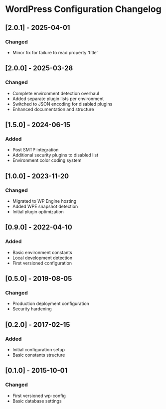 # WordPress Configuration Changelog

## [2.0.1] - 2025-04-01
### Changed
- Minor fix for failure to read property 'title'

## [2.0.0] - 2025-03-28
### Changed
- Complete environment detection overhaul
- Added separate plugin lists per environment
- Switched to JSON encoding for disabled plugins
- Enhanced documentation and structure

## [1.5.0] - 2024-06-15
### Added
- Post SMTP integration
- Additional security plugins to disabled list
- Environment color coding system

## [1.0.0] - 2023-11-20
### Changed
- Migrated to WP Engine hosting
- Added WPE snapshot detection
- Initial plugin optimization

## [0.9.0] - 2022-04-10
### Added
- Basic environment constants
- Local development detection
- First versioned configuration

## [0.5.0] - 2019-08-05
### Changed
- Production deployment configuration
- Security hardening

## [0.2.0] - 2017-02-15
### Added
- Initial configuration setup
- Basic constants structure

## [0.1.0] - 2015-10-01
### Changed
- First versioned wp-config
- Basic database settings
